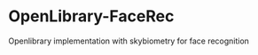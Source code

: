 OpenLibrary-FaceRec
===================

Openlibrary implementation with skybiometry for face recognition
